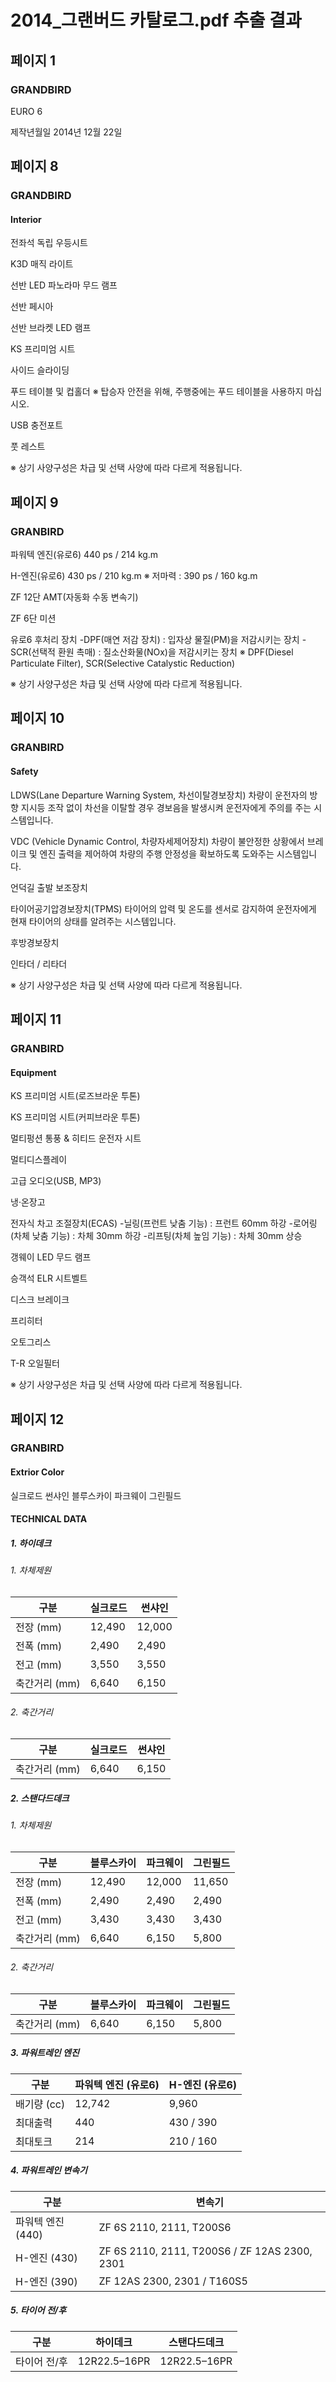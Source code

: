 # 2014_그랜버드 카탈로그.pdf 추출 결과

## 페이지 1

### GRANDBIRD

EURO 6

제작년월일
2014년 12월 22일

## 페이지 8

### GRANDBIRD

#### Interior

전좌석 독립 우등시트

K3D 매직 라이트

선반 LED 파노라마 무드 램프

선반 페시아

선반 브라켓 LED 램프

KS 프리미엄 시트

사이드 슬라이딩

푸드 테이블 및 컵홀더
※ 탑승자 안전을 위해, 주행중에는 푸드 테이블을 사용하지 마십시오.

USB 충전포트

풋 레스트

※ 상기 사양구성은 차급 및 선택 사양에 따라 다르게 적용됩니다.

## 페이지 9

### GRANBIRD

파워텍 엔진(유로6)
440 ps / 214 kg.m

H-엔진(유로6)
430 ps / 210 kg.m ※ 저마력 : 390 ps / 160 kg.m

ZF 12단 AMT(자동화 수동 변속기)

ZF 6단 미션

유로6 후처리 장치
-DPF(매연 저감 장치) : 입자상 물질(PM)을 저감시키는 장치
-SCR(선택적 환원 촉매) : 질소산화물(NOx)을 저감시키는 장치
※ DPF(Diesel Particulate Filter), SCR(Selective Catalystic Reduction)

※ 상기 사양구성은 차급 및 선택 사양에 따라 다르게 적용됩니다.

## 페이지 10

### GRANBIRD

#### Safety

LDWS(Lane Departure Warning System, 차선이탈경보장치)
차량이 운전자의 방향 지시등 조작 없이 차선을 이탈할 경우 경보음을 발생시켜 운전자에게 주의를 주는 시스템입니다.

VDC (Vehicle Dynamic Control, 차량자세제어장치)
차량이 불안정한 상황에서 브레이크 및 엔진 출력을 제어하여 차량의 주행 안정성을 확보하도록  도와주는 시스템입니다.

언덕길 출발 보조장치

타이어공기압경보장치(TPMS)
타이어의 압력 및 온도를 센서로 감지하여 운전자에게 현재 타이어의 상태를 알려주는 시스템입니다.

후방경보장치

인타더 / 리타더

※ 상기 사양구성은 차급 및 선택 사양에 따라 다르게 적용됩니다.

## 페이지 11

### GRANBIRD

#### Equipment

KS 프리미엄 시트(로즈브라운 투톤)

KS 프리미엄 시트(커피브라운 투톤)

멀티펑션 통풍 & 히티드 운전자 시트

멀티디스플레이

고급 오디오(USB, MP3)

냉·온장고

전자식 차고 조절장치(ECAS)
-닐링(프런트 낮춤 기능) : 프런트 60mm 하강
-로어링(차체 낮춤 기능) : 차체 30mm 하강
-리프팅(차체 높임 기능) : 차체 30mm 상승

갱웨이 LED 무드 램프

승객석 ELR 시트벨트

디스크 브레이크

프리히터

오토그리스

T-R 오일필터

※ 상기 사양구성은 차급 및 선택 사양에 따라 다르게 적용됩니다.

## 페이지 12

### GRANBIRD

#### Extrior Color

실크로드
썬샤인
블루스카이
파크웨이
그린필드

#### TECHNICAL DATA

##### 1. 하이데크

###### 1. 차체제원

| 구분         | 실크로드 | 썬샤인 |
|-------------|----------|--------|
| 전장 (mm)    | 12,490   | 12,000 |
| 전폭 (mm)    | 2,490    | 2,490  |
| 전고 (mm)    | 3,550    | 3,550  |
| 축간거리 (mm)| 6,640    | 6,150  |

###### 2. 축간거리

| 구분         | 실크로드 | 썬샤인 |
|-------------|---------|--------|
| 축간거리 (mm)| 6,640   | 6,150  |

##### 2. 스탠다드데크

###### 1. 차체제원

| 구분         | 블루스카이 | 파크웨이 | 그린필드 |
|--------------|----------|---------|-----------|
| 전장 (mm)    | 12,490    | 12,000  | 11,650    |
| 전폭 (mm)    | 2,490     | 2,490   | 2,490     |
| 전고 (mm)    | 3,430     | 3,430   | 3,430     |
| 축간거리 (mm)| 6,640      | 6,150   | 5,800     |

###### 2. 축간거리

| 구분         | 블루스카이 | 파크웨이 | 그린필드 |
|-------------|-----------|---------|---------|
| 축간거리 (mm)| 6,640     | 6,150   | 5,800   |

##### 3. 파워트레인 엔진

| 구분            | 파워텍 엔진 (유로6) | H-엔진 (유로6)  |
|----------------|-------------------|----------------|
| 배기량 (cc)      | 12,742           | 9,960          |
| 최대출력         | 440              | 430 / 390      |
| 최대토크         | 214              | 210 / 160      |

##### 4. 파워트레인 변속기

| 구분             | 변속기                                           |
|------------------|------------------------------------------------|
| 파워텍 엔진 (440) | ZF 6S 2110, 2111, T200S6                        |
| H-엔진 (430)      | ZF 6S 2110, 2111, T200S6 / ZF 12AS 2300, 2301  |
| H-엔진 (390)      | ZF 12AS 2300, 2301 / T160S5                    |

##### 5. 타이어 전/후

| 구분        | 하이데크        | 스탠다드데크    |
|-------------|---------------|---------------|
| 타이어 전/후 | 12R22.5–16PR   | 12R22.5–16PR  |